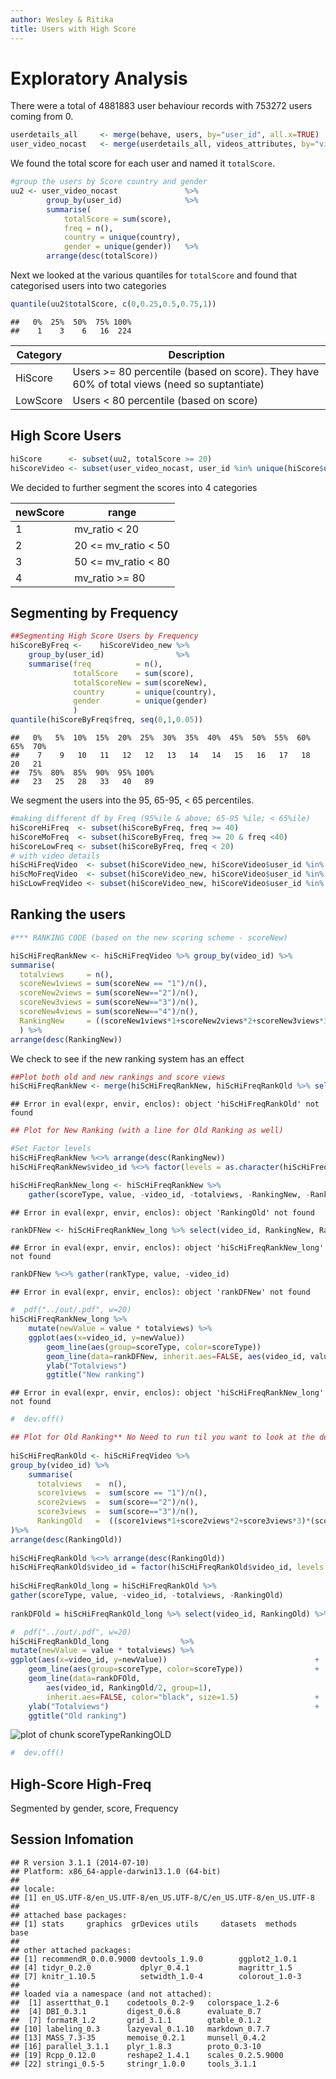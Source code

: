 ```yaml
---
author: Wesley & Ritika
title: Users with High Score
---
```




# Exploratory Analysis

There were a total of 4881883 user behaviour records with 753272 users coming from 
0.


```r
userdetails_all     <- merge(behave, users, by="user_id", all.x=TRUE)
user_video_nocast   <- merge(userdetails_all, videos_attributes, by="video_id", all.x=TRUE)
```

We found the total score for each user and named it `totalScore`.


```r
#group the users by Score country and gender
uu2 <- user_video_nocast               %>%
        group_by(user_id)              %>%
        summarise(
            totalScore = sum(score),
            freq = n(),
            country = unique(country),
            gender = unique(gender))   %>%
        arrange(desc(totalScore))
```

Next we looked at the various quantiles for `totalScore` and found that categorised users into two categories


```r
quantile(uu2$totalScore, c(0,0.25,0.5,0.75,1))
```

```
##   0%  25%  50%  75% 100% 
##    1    3    6   16  224
```

| Category | Description                                                                                  |
| ---      | ---                                                                                          |
| HiScore  | Users >= 80 percentile (based on score). They have 60% of total views (need so suptantiate)  |
| LowScore | Users < 80 percentile (based on score)                                                       |

## High Score Users


```r
hiScore      <- subset(uu2, totalScore >= 20)
hiScoreVideo <- subset(user_video_nocast, user_id %in% unique(hiScore$user_id))
```

We decided to further segment the scores into 4 categories

| newScore | range               |
| ---      | ---                 |
| 1        | mv_ratio < 20       |
| 2        | 20 <= mv_ratio < 50 |
| 3        | 50 <= mv_ratio < 80 |
| 4        | mv_ratio >= 80 |



## Segmenting by Frequency


```r
##Segmenting High Score Users by Frequency
hiScoreByFreq <-    hiScoreVideo_new %>%
    group_by(user_id)                %>%
    summarise(freq          = n(),
              totalScore    = sum(score),
              totalScoreNew = sum(scoreNew),
              country       = unique(country),
              gender        = unique(gender)
              )
quantile(hiScoreByFreq$freq, seq(0,1,0.05)) 
```

```
##   0%   5%  10%  15%  20%  25%  30%  35%  40%  45%  50%  55%  60%  65%  70% 
##    7    9   10   11   12   12   13   14   14   15   16   17   18   20   21 
##  75%  80%  85%  90%  95% 100% 
##   23   25   28   33   40   89
```

We segment the users into the 95, 65-95, < 65 percentiles.


```r
#making different df by Freq (95%ile & above; 65-95 %ile; < 65%ile)
hiScoreHiFreq  <- subset(hiScoreByFreq, freq >= 40)
hiScoreMoFreq  <- subset(hiScoreByFreq, freq >= 20 & freq <40)
hiScoreLowFreq <- subset(hiScoreByFreq, freq < 20)
# with video details
hiScHiFreqVideo  <- subset(hiScoreVideo_new, hiScoreVideo$user_id %in% hiScoreHiFreq$user_id)
hiScMoFreqVideo  <- subset(hiScoreVideo_new, hiScoreVideo$user_id %in% hiScoreMoFreq$user_id)
hiScLowFreqVideo <- subset(hiScoreVideo_new, hiScoreVideo$user_id %in% hiScoreLowFreq$user_id)
```

## Ranking the users


```r
#*** RANKING CODE (based on the new scoring scheme - scoreNew)

hiScHiFreqRankNew <- hiScHiFreqVideo %>% group_by(video_id) %>% 
summarise(
  totalviews     = n(), 
  scoreNew1views = sum(scoreNew == "1")/n(), 
  scoreNew2views = sum(scoreNew=="2")/n(), 
  scoreNew3views = sum(scoreNew=="3")/n(), 
  scoreNew4views = sum(scoreNew=="4")/n(), 
  RankingNew     = ((scoreNew1views*1+scoreNew2views*2+scoreNew3views*3+ scoreNew4views*4)* (scoreNew3views+scoreNew4views)*totalviews)
  ) %>%
arrange(desc(RankingNew))
```

We check to see if the new ranking system has an effect


```r
##Plot both old and new rankings and score views
hiScHiFreqRankNew <- merge(hiScHiFreqRankNew, hiScHiFreqRankOld %>% select(video_id, RankingOld) , by = "video_id", all.x = TRUE)
```

```
## Error in eval(expr, envir, enclos): object 'hiScHiFreqRankOld' not found
```

```r
## Plot for New Ranking (with a line for Old Ranking as well)

#Set Factor levels
hiScHiFreqRankNew %<>% arrange(desc(RankingNew))
hiScHiFreqRankNew$video_id %<>% factor(levels = as.character(hiScHiFreqRankNew$video_id))

hiScHiFreqRankNew_long <- hiScHiFreqRankNew %>%
    gather(scoreType, value, -video_id, -totalviews, -RankingNew, -RankingOld)
```

```
## Error in eval(expr, envir, enclos): object 'RankingOld' not found
```

```r
rankDFNew <- hiScHiFreqRankNew_long %>% select(video_id, RankingNew, RankingOld) %>% unique
```

```
## Error in eval(expr, envir, enclos): object 'hiScHiFreqRankNew_long' not found
```

```r
rankDFNew %<>% gather(rankType, value, -video_id)
```

```
## Error in eval(expr, envir, enclos): object 'rankDFNew' not found
```


```r
#  pdf("../out/.pdf", w=20)
hiScHiFreqRankNew_long %>% 
    mutate(newValue = value * totalviews) %>% 
    ggplot(aes(x=video_id, y=newValue))                                                                                                 +
        geom_line(aes(group=scoreType, color=scoreType))                                                                                +
        geom_line(data=rankDFNew, inherit.aes=FALSE, aes(video_id, value/2, group=rankType, linetype=rankType), color="black",size=0.5) +
        ylab("Totalviews")                                                                                                              +
        ggtitle("New ranking")
```

```
## Error in eval(expr, envir, enclos): object 'hiScHiFreqRankNew_long' not found
```

```r
#  dev.off() 
```


```r
## Plot for Old Ranking** No Need to run til you want to look at the details
  
hiScHiFreqRankOld <- hiScHiFreqVideo %>%
group_by(video_id) %>%
    summarise(
      totalviews   =  n(),
      score1views  =  sum(score == "1")/n(),
      score2views  =  sum(score=="2")/n(),
      score3views  =  sum(score=="3")/n(),
      RankingOld   =  ((score1views*1+score2views*2+score3views*3)*(score2views+score3views)*totalviews)
)%>% 
arrange(desc(RankingOld))
  
hiScHiFreqRankOld %<>% arrange(desc(RankingOld))
hiScHiFreqRankOld$video_id = factor(hiScHiFreqRankOld$video_id, levels = as.character(hiScHiFreqRankOld$video_id))
  
hiScHiFreqRankOld_long = hiScHiFreqRankOld %>%
gather(scoreType, value, -video_id, -totalviews, -RankingOld)
  
rankDFOld = hiScHiFreqRankOld_long %>% select(video_id, RankingOld) %>% unique
```


```r
#  pdf("../out/.pdf", w=20) 
hiScHiFreqRankOld_long                %>%
mutate(newValue = value * totalviews) %>%
ggplot(aes(x=video_id, y=newValue))                                 +
    geom_line(aes(group=scoreType, color=scoreType))                +
    geom_line(data=rankDFOld,
        aes(video_id, RankingOld/2, group=1),
        inherit.aes=FALSE, color="black", size=1.5)                 +
    ylab("Totalviews")                                              +
    ggtitle("Old ranking")
```

![plot of chunk scoreTypeRankingOLD](figure/scoreTypeRankingOLD-1.png) 

```r
#  dev.off()
```



## High-Score High-Freq 

Segmented by gender, score, Frequency



## Session Infomation


```
## R version 3.1.1 (2014-07-10)
## Platform: x86_64-apple-darwin13.1.0 (64-bit)
## 
## locale:
## [1] en_US.UTF-8/en_US.UTF-8/en_US.UTF-8/C/en_US.UTF-8/en_US.UTF-8
## 
## attached base packages:
## [1] stats     graphics  grDevices utils     datasets  methods   base     
## 
## other attached packages:
## [1] recommendR_0.0.0.9000 devtools_1.9.0        ggplot2_1.0.1        
## [4] tidyr_0.2.0           dplyr_0.4.1           magrittr_1.5         
## [7] knitr_1.10.5          setwidth_1.0-4        colorout_1.0-3       
## 
## loaded via a namespace (and not attached):
##  [1] assertthat_0.1    codetools_0.2-9   colorspace_1.2-6 
##  [4] DBI_0.3.1         digest_0.6.8      evaluate_0.7     
##  [7] formatR_1.2       grid_3.1.1        gtable_0.1.2     
## [10] labeling_0.3      lazyeval_0.1.10   markdown_0.7.7   
## [13] MASS_7.3-35       memoise_0.2.1     munsell_0.4.2    
## [16] parallel_3.1.1    plyr_1.8.3        proto_0.3-10     
## [19] Rcpp_0.12.0       reshape2_1.4.1    scales_0.2.5.9000
## [22] stringi_0.5-5     stringr_1.0.0     tools_3.1.1
```

